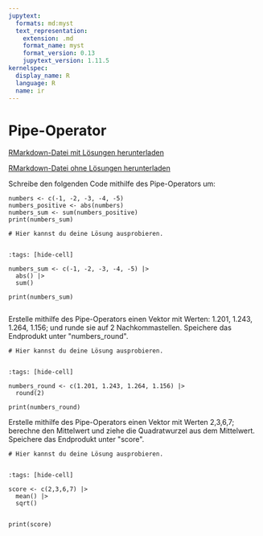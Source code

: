 ```yaml
---
jupytext:
  formats: md:myst
  text_representation:
    extension: .md
    format_name: myst
    format_version: 0.13
    jupytext_version: 1.11.5
kernelspec:
  display_name: R
  language: R
  name: ir
---
```


# Pipe-Operator

<a href=https://raw.githubusercontent.com/Methods-Berlin/RTraining/main/Aufgaben_rmd/Pipe_Operator.Rmd download=Pipe_Operator.Rmd>RMarkdown-Datei mit Lösungen herunterladen</a>


<a href=https://raw.githubusercontent.com/Methods-Berlin/RTraining/Rmd_ohne_Loesung/Rmd_ohne_Loesungen/Pipe_Operator.Rmd download=Pipe_Operator.Rmd>RMarkdown-Datei ohne Lösungen herunterladen</a>


Schreibe den folgenden Code mithilfe des Pipe-Operators um: 

```{code-cell} r
numbers <- c(-1, -2, -3, -4, -5)
numbers_positive <- abs(numbers)
numbers_sum <- sum(numbers_positive)
print(numbers_sum)

```


```{code-cell} r
# Hier kannst du deine Lösung ausprobieren.


```

<!-- loesung: start-->


```{code-cell} r
:tags: [hide-cell]

numbers_sum <- c(-1, -2, -3, -4, -5) |> 
  abs() |> 
  sum()

print(numbers_sum)
  
```


<!-- loesung: ende-->



Erstelle mithilfe des Pipe-Operators einen Vektor mit Werten: 1.201, 1.243, 1.264, 1.156; und runde sie auf 2 Nachkommastellen. Speichere das Endprodukt unter "numbers_round".

```{code-cell} r
# Hier kannst du deine Lösung ausprobieren.


```

<!-- loesung: start-->


```{code-cell} r
:tags: [hide-cell]

numbers_round <- c(1.201, 1.243, 1.264, 1.156) |> 
  round(2)

print(numbers_round)

```


<!-- loesung: ende-->



Erstelle mithilfe des Pipe-Operators einen Vektor mit Werten 2,3,6,7; berechne den Mittelwert und ziehe die Quadratwurzel aus dem Mittelwert. Speichere das Endprodukt unter "score".

```{code-cell} r
# Hier kannst du deine Lösung ausprobieren.


```

<!-- loesung: start-->


```{code-cell} r
:tags: [hide-cell]

score <- c(2,3,6,7) |> 
  mean() |> 
  sqrt()  
  

print(score)

```


<!-- loesung: ende-->
